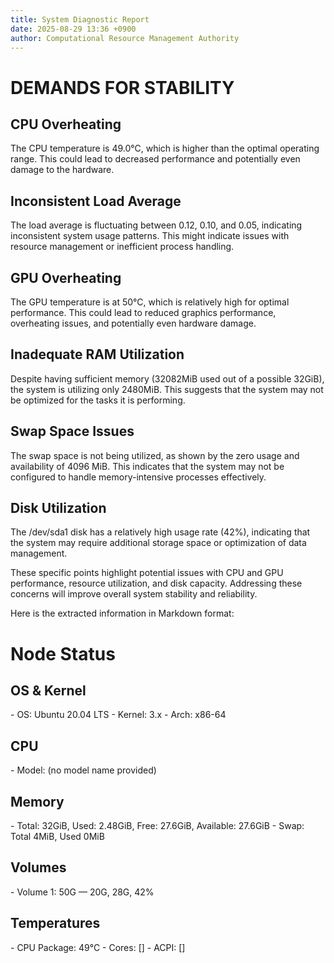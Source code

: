 ```yaml
---
title: System Diagnostic Report
date: 2025-08-29 13:36 +0900
author: Computational Resource Management Authority
---
```

# DEMANDS FOR STABILITY

## CPU Overheating
The CPU temperature is 49.0°C, which is higher than the optimal operating range. This could lead to decreased performance and potentially even damage to the hardware.

## Inconsistent Load Average
The load average is fluctuating between 0.12, 0.10, and 0.05, indicating inconsistent system usage patterns. This might indicate issues with resource management or inefficient process handling.

## GPU Overheating
The GPU temperature is at 50°C, which is relatively high for optimal performance. This could lead to reduced graphics performance, overheating issues, and potentially even hardware damage.

## Inadequate RAM Utilization
Despite having sufficient memory (32082MiB used out of a possible 32GiB), the system is utilizing only 2480MiB. This suggests that the system may not be optimized for the tasks it is performing.

## Swap Space Issues
The swap space is not being utilized, as shown by the zero usage and availability of 4096 MiB. This indicates that the system may not be configured to handle memory-intensive processes effectively.

## Disk Utilization
The /dev/sda1 disk has a relatively high usage rate (42%), indicating that the system may require additional storage space or optimization of data management.

These specific points highlight potential issues with CPU and GPU performance, resource utilization, and disk capacity. Addressing these concerns will improve overall system stability and reliability.

Here is the extracted information in Markdown format:

# Node Status

## OS & Kernel
\- OS: Ubuntu 20.04 LTS
\- Kernel: 3.x
\- Arch: x86-64

## CPU
\- Model: (no model name provided)

## Memory
\- Total: 32GiB, Used: 2.48GiB, Free: 27.6GiB, Available: 27.6GiB
\- Swap: Total 4MiB, Used 0MiB

## Volumes
\- Volume 1: 50G — 20G, 28G, 42%

## Temperatures
\- CPU Package: 49°C
\- Cores: []
\- ACPI: []
